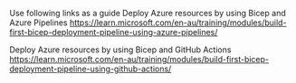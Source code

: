 Use following links as a guide
Deploy Azure resources by using Bicep and Azure Pipelines
https://learn.microsoft.com/en-au/training/modules/build-first-bicep-deployment-pipeline-using-azure-pipelines/

Deploy Azure resources by using Bicep and GitHub Actions
https://learn.microsoft.com/en-au/training/modules/build-first-bicep-deployment-pipeline-using-github-actions/
